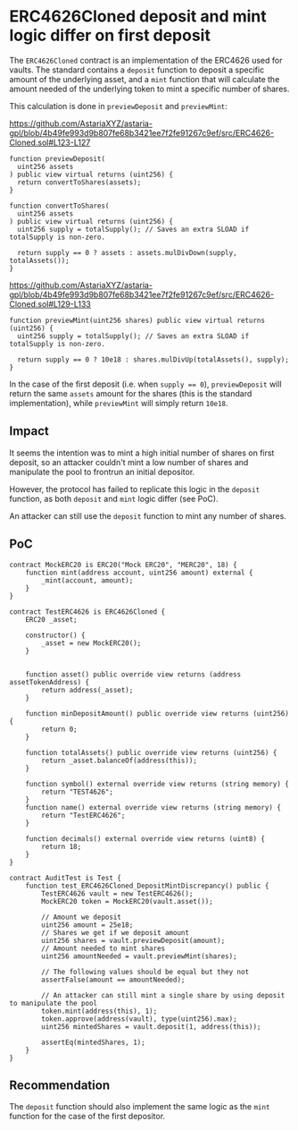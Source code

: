# ERC4626Cloned deposit and mint logic differ on first deposit

The `ERC4626Cloned` contract is an implementation of the ERC4626 used for vaults. The standard contains a `deposit` function to deposit a specific amount of the underlying asset, and a `mint` function that will calculate the amount needed of the underlying token to mint a specific number of shares.

This calculation is done in `previewDeposit` and `previewMint`:

https://github.com/AstariaXYZ/astaria-gpl/blob/4b49fe993d9b807fe68b3421ee7f2fe91267c9ef/src/ERC4626-Cloned.sol#L123-L127

```solidity
function previewDeposit(
  uint256 assets
) public view virtual returns (uint256) {
  return convertToShares(assets);
}

function convertToShares(
  uint256 assets
) public view virtual returns (uint256) {
  uint256 supply = totalSupply(); // Saves an extra SLOAD if totalSupply is non-zero.

  return supply == 0 ? assets : assets.mulDivDown(supply, totalAssets());
}
```

https://github.com/AstariaXYZ/astaria-gpl/blob/4b49fe993d9b807fe68b3421ee7f2fe91267c9ef/src/ERC4626-Cloned.sol#L129-L133

```solidity
function previewMint(uint256 shares) public view virtual returns (uint256) {
  uint256 supply = totalSupply(); // Saves an extra SLOAD if totalSupply is non-zero.

  return supply == 0 ? 10e18 : shares.mulDivUp(totalAssets(), supply);
}
```

In the case of the first deposit (i.e. when `supply == 0`), `previewDeposit` will return the same `assets` amount for the shares (this is the standard implementation), while `previewMint` will simply return `10e18`.

## Impact

It seems the intention was to mint a high initial number of shares on first deposit, so an attacker couldn't mint a low number of shares and manipulate the pool to frontrun an initial depositor.

However, the protocol has failed to replicate this logic in the `deposit` function, as both `deposit` and `mint` logic differ (see PoC).

An attacker can still use the `deposit` function to mint any number of shares.

## PoC

```solidity
contract MockERC20 is ERC20("Mock ERC20", "MERC20", 18) {
    function mint(address account, uint256 amount) external {
        _mint(account, amount);
    }
}

contract TestERC4626 is ERC4626Cloned {
    ERC20 _asset;

    constructor() {
        _asset = new MockERC20();
    }


    function asset() public override view returns (address assetTokenAddress) {
        return address(_asset);
    }

    function minDepositAmount() public override view returns (uint256) {
        return 0;
    }

    function totalAssets() public override view returns (uint256) {
        return _asset.balanceOf(address(this));
    }

    function symbol() external override view returns (string memory) {
        return "TEST4626";
    }
    function name() external override view returns (string memory) {
        return "TestERC4626";
    }

    function decimals() external override view returns (uint8) {
        return 18;
    }
}

contract AuditTest is Test {
    function test_ERC4626Cloned_DepositMintDiscrepancy() public {
        TestERC4626 vault = new TestERC4626();
        MockERC20 token = MockERC20(vault.asset());

        // Amount we deposit
        uint256 amount = 25e18;
        // Shares we get if we deposit amount
        uint256 shares = vault.previewDeposit(amount);
        // Amount needed to mint shares
        uint256 amountNeeded = vault.previewMint(shares);

        // The following values should be equal but they not
        assertFalse(amount == amountNeeded);

        // An attacker can still mint a single share by using deposit to manipulate the pool
        token.mint(address(this), 1);
        token.approve(address(vault), type(uint256).max);
        uint256 mintedShares = vault.deposit(1, address(this));

        assertEq(mintedShares, 1);
    }
}
```

## Recommendation

The `deposit` function should also implement the same logic as the `mint` function for the case of the first depositor.
